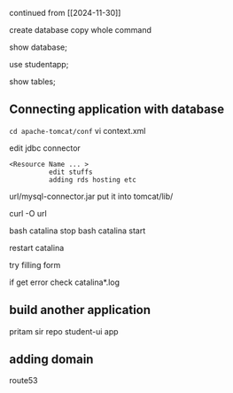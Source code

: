 continued from [[2024-11-30]]

create database 
copy whole command

show database;

use studentapp;

show tables;


## Connecting application with database

`cd apache-tomcat/conf`
vi context.xml

edit jdbc connector 
```
<Resource Name ... >
		  edit stuffs
		  adding rds hosting etc
```

url/mysql-connector.jar
put it into tomcat/lib/

curl -O url

bash catalina stop
bash catalina start

restart catalina 

try filling form

if get error check catalina*.log

## build another application

pritam sir repo student-ui app

## adding domain

route53
